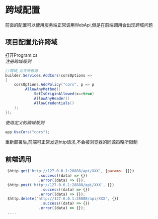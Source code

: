 # 跨域配置

前面的配置可以使用服务端正常调用WebApi,但是在前端调用会出现跨域问题

## 项目配置允许跨域
打开Program.cs <br/>
*注册跨域规则*
```C#
//跨域,允许所有源
builder.Services.AddCors(corsOptions =>
{
    corsOptions.AddPolicy("cors", p => p
        .AllowAnyMethod()
            .SetIsOriginAllowed(x=>true)
            .AllowAnyHeader()
            .AllowCredentials()
    );
});
```
*使用定义的跨域规则*
```C#
app.UseCors("cors");
```
重新部署后,前端可正常发送http请求,不会被浏览器的同源策略所限制

## 前端调用
```Javascript
 $http.get('http://127.0.0.1:28888/api/XXX', {params: {}})
               .success((data) => {})
               .error((data) => {});
 $http.post('http://127.0.0.1:28888/api/XXX', {})
                .success((data) => {})
               .error((data) => {});
 $http.delete('http://127.0.0.1:28888/api/XXX', {})
                .success((data) => {})
               .error((data) => {});      
 ....
```